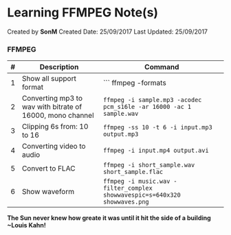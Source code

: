 # Learning FFMPEG Note(s)

Created by **SonM** 
Created Date: 25/09/2017
Last Updated: 25/09/2017

### FFMPEG

| # | Description | Command
|-----|--------|------
|1|Show all support format|``` ffmpeg -formats | grep PCM ```|
|2|Converting mp3 to wav with bitrate of 16000, mono channel |``` ffmpeg -i sample.mp3 -acodec pcm_s16le -ar 16000 -ac 1 sample.wav ```|
|3|Clipping 6s from: 10 to 16 |``` ffmpeg -ss 10 -t 6 -i input.mp3 output.mp3 ```|
|4|Converting video to audio |``` ffmpeg -i input.mp4 output.avi ```|
|5|Convert to FLAC |``` ffmpeg -i short_sample.wav short_sample.flac ```|
|6|Show waveform |``` ffmpeg -i music.wav -filter_complex showwavespic=s=640x320 showwaves.png ```|

**The Sun never knew how greate it was until it hit the side of a building**
**~Louis Kahn!**
